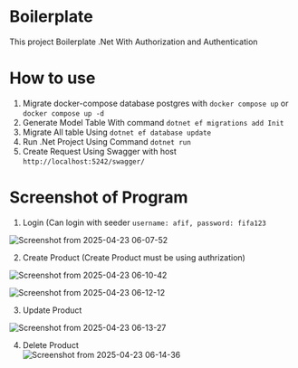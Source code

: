 # Boilerplate
This project Boilerplate .Net With Authorization and Authentication

# How to use
1. Migrate docker-compose database postgres with `docker compose up` or `docker compose up -d`
2. Generate Model Table With command `dotnet ef migrations add Init`
3. Migrate All table Using `dotnet ef database update`
4. Run .Net Project Using Command `dotnet run`
5. Create Request Using Swagger with host `http://localhost:5242/swagger/`


# Screenshot of Program
1. Login (Can login with seeder `username: afif, password: fifa123` <br>

![Screenshot from 2025-04-23 06-07-52](https://github.com/user-attachments/assets/94ba7654-d300-4dbe-8969-3bcb07dc811b) <br>

2. Create Product (Create Product must be using authrization) <br>

![Screenshot from 2025-04-23 06-10-42](https://github.com/user-attachments/assets/3b74b081-54f7-4143-91c6-c68e838c8abe) <br>

![Screenshot from 2025-04-23 06-12-12](https://github.com/user-attachments/assets/a17c00d3-f0d0-436d-93d7-8a993a488093) <br>

3. Update Product <br>

![Screenshot from 2025-04-23 06-13-27](https://github.com/user-attachments/assets/ba2c96cd-9146-4e3e-9260-9884dcfc55eb) <br>

4. Delete Product <br>
![Screenshot from 2025-04-23 06-14-36](https://github.com/user-attachments/assets/4217ba6b-ef95-4cdb-ad4c-2a66034aff1d) <br>


